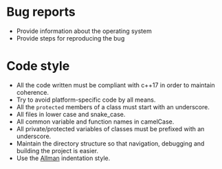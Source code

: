 # Bug reports
- Provide information about the operating system
- Provide steps for reproducing the bug

# Code style
- All the code written must be compliant with c++17 in order to maintain coherence.
- Try to avoid platform-specific code by all means.
- All the `protected` members of a class must start with an underscore.
- All files in lower case and snake_case.
- All common variable and function names in camelCase.
- All private/protected variables of classes must be prefixed with an underscore.
- Maintain the directory structure so that navigation, debugging and building the project is easier.
- Use the [Allman](https://en.wikipedia.org/wiki/Indentation_style#Allman_style) indentation style.
